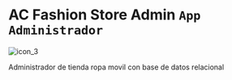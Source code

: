 # AC Fashion Store Admin `App Administrador`

![icon_3](https://github.com/VictorArdila/AC-Fashion-Store-Admin/assets/89551043/cd2f3730-bcb7-4037-9190-2b224a2188bb)

Administrador de tienda ropa movil con base de datos relacional
